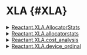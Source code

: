 


# XLA {#XLA}
<details class='jldocstring custom-block' >
<summary><a id='Reactant.XLA.AllocatorStats' href='#Reactant.XLA.AllocatorStats'><span class="jlbinding">Reactant.XLA.AllocatorStats</span></a> <Badge type="info" class="jlObjectType jlType" text="Type" /></summary>



AllocatorStats()

Contains the following fields:
- `num_allocs`
  
- `bytes_in_use`
  
- `peak_bytes_in_use`
  
- `largest_alloc_size`
  
- `bytes_limit`
  
- `bytes_reserved`
  
- `peak_bytes_reserved`
  
- `bytes_reservable_limit`
  
- `largest_free_block_bytes`
  
- `pool_bytes`
  
- `peak_pool_bytes`
  

It should be constructed using the [`allocatorstats`](/api/xla#Reactant.XLA.allocatorstats) function.


<Badge type="info" class="source-link" text="source"><a href="https://github.com/EnzymeAD/Reactant.jl/blob/c1a1e1dc3b6985fead24f05e7d04139ed0a37df0/src/xla/Stats.jl#L16-L33" target="_blank" rel="noreferrer">source</a></Badge>

</details>

<details class='jldocstring custom-block' >
<summary><a id='Reactant.XLA.allocatorstats' href='#Reactant.XLA.allocatorstats'><span class="jlbinding">Reactant.XLA.allocatorstats</span></a> <Badge type="info" class="jlObjectType jlFunction" text="Function" /></summary>



allocatorstats([device])

Return an [`AllocatorStats`](/api/xla#Reactant.XLA.AllocatorStats) instance with information about the device specific allocator.

::: warning Warning

This method is currently not implemented for the CPU device.

:::


<Badge type="info" class="source-link" text="source"><a href="https://github.com/EnzymeAD/Reactant.jl/blob/c1a1e1dc3b6985fead24f05e7d04139ed0a37df0/src/xla/Stats.jl#L69-L77" target="_blank" rel="noreferrer">source</a></Badge>

</details>

<details class='jldocstring custom-block' >
<summary><a id='Reactant.XLA.cost_analysis' href='#Reactant.XLA.cost_analysis'><span class="jlbinding">Reactant.XLA.cost_analysis</span></a> <Badge type="info" class="jlObjectType jlFunction" text="Function" /></summary>



```julia
cost_analysis(::AbstractLoadedExecutable)
cost_analysis(::Reactant.Thunk)
```


Returns a HloCostAnalysisProperties object with the cost analysis of the loaded executable.


<Badge type="info" class="source-link" text="source"><a href="https://github.com/EnzymeAD/Reactant.jl/blob/c1a1e1dc3b6985fead24f05e7d04139ed0a37df0/src/xla/Stats.jl#L134-L139" target="_blank" rel="noreferrer">source</a></Badge>

</details>

<details class='jldocstring custom-block' >
<summary><a id='Reactant.XLA.device_ordinal' href='#Reactant.XLA.device_ordinal'><span class="jlbinding">Reactant.XLA.device_ordinal</span></a> <Badge type="info" class="jlObjectType jlFunction" text="Function" /></summary>



```julia
device_ordinal(device::Device)
```


Given the device, return the corresponding global device ordinal in the client.


<Badge type="info" class="source-link" text="source"><a href="https://github.com/EnzymeAD/Reactant.jl/blob/c1a1e1dc3b6985fead24f05e7d04139ed0a37df0/src/xla/Device.jl#L15-L19" target="_blank" rel="noreferrer">source</a></Badge>

</details>

